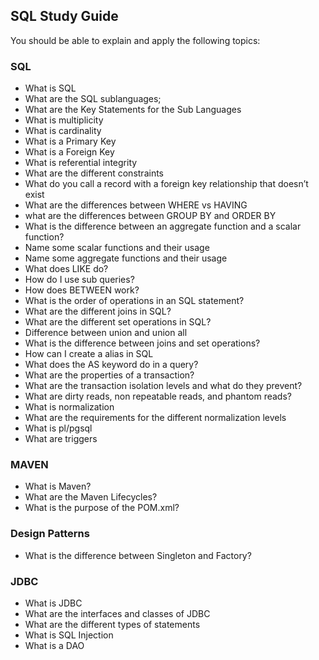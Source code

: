 ## SQL Study Guide

You should be able to explain and apply the following topics:

### SQL
- ﻿What is SQL
- What are the SQL sublanguages;
- What are the Key Statements for the Sub Languages
- What is multiplicity
- What is cardinality
- What is a Primary Key
- What is a Foreign Key
- What is referential integrity
- What are the different constraints
- What do you call a record with a foreign key relationship that doesn’t exist
- What are the differences between WHERE vs HAVING
- what are the differences between GROUP BY and ORDER BY
- What is the difference between an aggregate function and a scalar function?
- Name some scalar functions and their usage
- Name some aggregate functions and their usage
- What does LIKE do?
- How do I use sub queries?
- How does BETWEEN work?
- What is the order of operations in an SQL statement?
- What are the different joins in SQL?
- What are the different set operations in SQL?
- Difference between union and union all
- What is the difference between joins and set operations?
- How can I create a alias in SQL
- What does the AS keyword do in a query?
- What are the properties of a transaction?
- What are the transaction isolation levels and what do they prevent?
- What are dirty reads, non repeatable reads, and phantom reads?
- What is normalization
- What are the requirements for the different normalization levels
- What is pl/pgsql
- What are triggers

### MAVEN
- What is Maven?
- What are the Maven Lifecycles?
- What is the purpose of the POM.xml?

### Design Patterns
- What is the difference between Singleton and Factory?

### JDBC
- What is JDBC
- What are the interfaces and classes of JDBC
- What are the different types of statements
- What is SQL Injection
- What is a DAO

